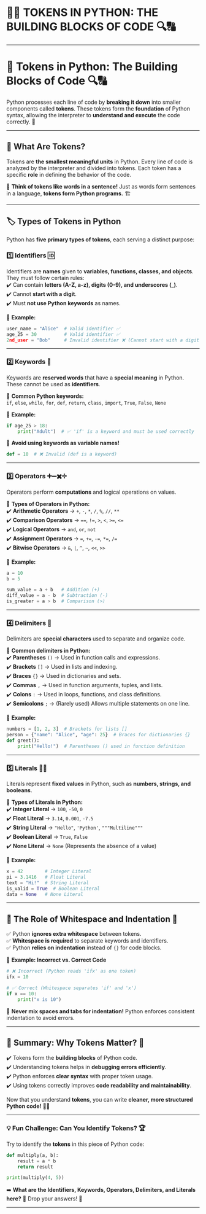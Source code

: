 
# **🌟🚀 TOKENS IN PYTHON: THE BUILDING BLOCKS OF CODE 🔍🔠**  

---

# **🔹 Tokens in Python: The Building Blocks of Code 🔍🔠**  
Python processes each line of code by **breaking it down** into smaller components called **tokens**. These tokens form the **foundation** of Python syntax, allowing the interpreter to **understand and execute** the code correctly. 🎯  

---

## **🧩 What Are Tokens?**  
Tokens are **the smallest meaningful units** in Python. Every line of code is analyzed by the interpreter and divided into tokens. Each token has a specific **role** in defining the behavior of the code.  

📌 **Think of tokens like words in a sentence!** Just as words form sentences in a language, **tokens form Python programs.** 🏗️  

---

## **🏷️ Types of Tokens in Python**  

Python has **five primary types of tokens**, each serving a distinct purpose:  

### **1️⃣ Identifiers 🆔**  
Identifiers are **names** given to **variables, functions, classes, and objects**. They must follow certain rules:  
✔️ Can contain **letters (A-Z, a-z), digits (0-9), and underscores (_)**.  
✔️ Cannot **start with a digit**.  
✔️ Must **not use Python keywords** as names.  

🔹 **Example:**  
```python
user_name = "Alice"  # Valid identifier ✅
age_25 = 30          # Valid identifier ✅
2nd_user = "Bob"     # Invalid identifier ❌ (Cannot start with a digit)
```

---

### **2️⃣ Keywords 🔑**  
Keywords are **reserved words** that have a **special meaning** in Python. These cannot be used as **identifiers**.  

🔹 **Common Python keywords:**  
`if`, `else`, `while`, `for`, `def`, `return`, `class`, `import`, `True`, `False`, `None`  

🔹 **Example:**  
```python
if age_25 > 18:  
    print("Adult")  # ✅ 'if' is a keyword and must be used correctly
```

🛑 **Avoid using keywords as variable names!**  
```python
def = 10  # ❌ Invalid (def is a keyword)
```

---

### **3️⃣ Operators ➕➖✖️➗**  
Operators perform **computations** and logical operations on values.  

📌 **Types of Operators in Python:**  
✔️ **Arithmetic Operators** → `+`, `-`, `*`, `/`, `%`, `//`, `**`  
✔️ **Comparison Operators** → `==`, `!=`, `>`, `<`, `>=`, `<=`  
✔️ **Logical Operators** → `and`, `or`, `not`  
✔️ **Assignment Operators** → `=`, `+=`, `-=`, `*=`, `/=`  
✔️ **Bitwise Operators** → `&`, `|`, `^`, `~`, `<<`, `>>`  

🔹 **Example:**  
```python
a = 10
b = 5

sum_value = a + b   # Addition (+)
diff_value = a - b  # Subtraction (-)
is_greater = a > b  # Comparison (>)
```

---

### **4️⃣ Delimiters 🚧**  
Delimiters are **special characters** used to separate and organize code.  

📌 **Common delimiters in Python:**  
✔️ **Parentheses** `()` → Used in function calls and expressions.  
✔️ **Brackets** `[]` → Used in lists and indexing.  
✔️ **Braces** `{}` → Used in dictionaries and sets.  
✔️ **Commas** `,` → Used in function arguments, tuples, and lists.  
✔️ **Colons** `:` → Used in loops, functions, and class definitions.  
✔️ **Semicolons** `;` → (Rarely used) Allows multiple statements on one line.  

🔹 **Example:**  
```python
numbers = [1, 2, 3]  # Brackets for lists []
person = {"name": "Alice", "age": 25}  # Braces for dictionaries {}
def greet():  
    print("Hello!")  # Parentheses () used in function definition
```

---

### **5️⃣ Literals 🔢📜**  
Literals represent **fixed values** in Python, such as **numbers, strings, and booleans**.  

📌 **Types of Literals in Python:**  
✔️ **Integer Literal** → `100`, `-50`, `0`  
✔️ **Float Literal** → `3.14`, `0.001`, `-7.5`  
✔️ **String Literal** → `"Hello"`, `'Python'`, `"""Multiline"""`  
✔️ **Boolean Literal** → `True`, `False`  
✔️ **None Literal** → `None` (Represents the absence of a value)  

🔹 **Example:**  
```python
x = 42        # Integer Literal
pi = 3.1416   # Float Literal
text = "Hi!"  # String Literal
is_valid = True  # Boolean Literal
data = None   # None Literal
```

---

## **📏 The Role of Whitespace and Indentation 📏**  

✅ Python **ignores extra whitespace** between tokens.  
✅ **Whitespace is required** to separate keywords and identifiers.  
✅ Python **relies on indentation** instead of `{}` for code blocks.  

🔹 **Example: Incorrect vs. Correct Code**  
```python
# ❌ Incorrect (Python reads 'ifx' as one token)
ifx = 10  

# ✅ Correct (Whitespace separates 'if' and 'x')
if x == 10:  
    print("x is 10")  
```

🛑 **Never mix spaces and tabs for indentation!** Python enforces consistent indentation to avoid errors.

---

## **🔎 Summary: Why Tokens Matter? 🤔**  
✔️ Tokens form the **building blocks** of Python code.  
✔️ Understanding tokens helps in **debugging errors efficiently**.  
✔️ Python enforces **clear syntax** with proper token usage.  
✔️ Using tokens correctly improves **code readability and maintainability**.  

Now that you understand **tokens**, you can write **cleaner, more structured Python code!** 🎯🔥  

---

### **💡 Fun Challenge: Can You Identify Tokens? 🏆**
Try to identify the **tokens** in this piece of Python code:  
```python
def multiply(a, b):
    result = a * b
    return result

print(multiply(4, 5))
```
➡️ **What are the Identifiers, Keywords, Operators, Delimiters, and Literals here?** 🤔 Drop your answers! 🎯  

---
